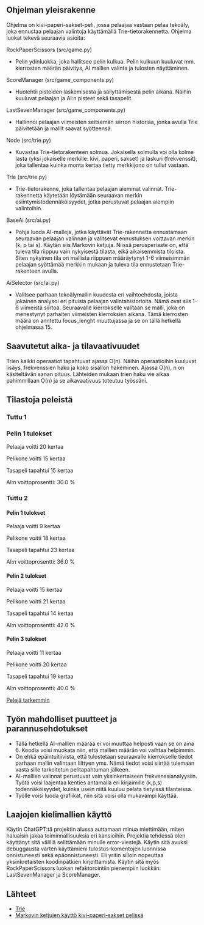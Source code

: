 ## Ohjelman yleisrakenne

Ohjelma on kivi-paperi-sakset-peli, jossa pelaajaa vastaan pelaa tekoäly, joka ennustaa pelaajan valintoja käyttämällä Trie-tietorakennetta. 
Ohjelma luokat tekevä seuraavia asioita:

RockPaperScissors (src/game.py)
- Pelin ydinluokka, joka hallitsee pelin kulkua. Pelin kulkuun kuuluvat mm. kierrosten määrän päivitys, AI mallien valinta ja tulosten näyttäminen.

ScoreManager (src/game_components.py)
- Huolehtii pisteiden laskemisesta ja säilyttämisestä pelin aikana. Näihin kuuluvat pelaajan ja AI:n pisteet sekä tasapelit.

LastSevenManager (src/game_components.py)
- Hallinnoi pelaajan viimeisten seitsemän siirron historiaa, jonka avulla Trie päivitetään ja mallit saavat syötteensä.

Node (src/trie.py)
- Kuvastaa Trie-tietorakenteen solmua. Jokaisella solmulla voi olla kolme lasta (yksi jokaiselle merkille: kivi, paperi, sakset) ja laskuri (frekvenssit), joka tallentaa kuinka monta kertaa tietty merkkijono on tullut vastaan.

Trie (src/trie.py)
- Trie-tietorakenne, joka tallentaa pelaajan aiemmat valinnat. Trie-rakennetta käytetään löytämään seuraavan merkin esiintymistodennäköisyydet, jotka perustuvat pelaajan aiempiin valintoihin. 

BaseAi (src/ai.py)
- Pohja luoda AI-malleja, jotka käyttävät Trie-rakennetta ennustamaan seuraavan pelaajan valinnan ja valitsevat ennustuksen voittavan merkin (k, p tai s). Käytän siis Markovin ketjuja. Niissä perusperiaate on, että tuleva tila riippuu vain nykyisestä tilasta, eikä aikaisemmista tiloista. Siten nykyinen tila on mallista riippuen määräytynyt 1-6 viimeisimmän pelaajan syöttämää merkkin mukaan ja tuleva tila ennustetaan Trie-rakenteen avulla.

AiSelector (src/ai.py)
- Valitsee parhaan tekoälymallin kuudesta eri vaihtoehdosta, joista jokainen analysoi eri pituisia pelaajan valintahistorioita. Nämä ovat siis 1-6 viimeistä siirtoa. Seuraavalle kierrokselle valitaan se malli, joka on menestynyt parhaiten viimeisten kierroksien aikana. Tämä kierrosten määrä on anntettu focus_lenght muuttujassa ja se on tällä hetkellä ohjelmassa 15.

## Saavutetut aika- ja tilavaativuudet

Trien kaikki operaatiot tapahtuvat ajassa O(n). Näihin operaatioihin kuuluvat lisäys, frekvenssien haku ja koko sisällön hakeminen. Ajassa O(n), n on käsiteltävän sanan pituus. Lähteiden mukaan trien haku vie aikaa pahimmillaan O(n) ja se aikavaativuus toteutuu työssäni.

## Tilastoja peleistä

### Tuttu 1

### Pelin 1 tulokset
Pelaaja voitti 20 kertaa

Pelikone voitti 15 kertaa

Tasapeli tapahtui 15 kertaa

AI:n voittoprosentti: 30.0 %

### Tuttu 2

#### Pelin 1 tulokset
Pelaaja voitti 9 kertaa

Pelikone voitti 18 kertaa

Tasapeli tapahtui 23 kertaa

AI:n voittoprosentti: 36.0 %

#### Pelin 2 tulokset
Pelaaja voitti 15 kertaa

Pelikone voitti 21 kertaa

Tasapeli tapahtui 14 kertaa

AI:n voittoprosentti: 42.0 %

#### Pelin 3 tulokset
Pelaaja voitti 11 kertaa

Pelikone voitti 20 kertaa

Tasapeli tapahtui 19 kertaa

AI:n voittoprosentti: 40.0 %

[Pelejä tarkemmin](https://github.com/labyrine/kivi-paperi-sakset/blob/main/docs/peli-tilastoja.md)

## Työn mahdolliset puutteet ja parannusehdotukset

- Tällä hetkellä AI-mallien määrää ei voi muuttaa helposti vaan se on aina 6. Koodia voisi muokata niin, että mallien määrän voi vaihtaa helpimmin.
- On ehkä epäintuitiivista, että tulostetaan seuraavalle kierrokselle tiedot parhaan mallin valintaan liittyen yms. Nämä tiedot voisi siirtää tulemaan vasta sille tarkoitetun pelitapahtuman jälkeen.
- AI-mallien valinnat perustuvat vain yksinkertaiseen frekvenssianalyysiin. Työtä voisi laajentaa kenties antamalla eri kirjaimille (k,p,s) todennäköisyydet, kuinka usein niitä kuuluu pelata tietyissä tilanteissa.
- Työlle voisi luoda grafiikat, niin sitä voisi olla mukavampi käyttää.

## Laajojen kielimallien käyttö

Käytin ChatGPT:tä projektin alussa auttamaan minua miettimään, miten haluaisin jakaa toiminnallisuuksia eri kansioihin. Projektia tehdessä olen käyttänyt sitä välillä selittämään minulle error-viestejä. Käytin sitä avuksi debuggausta varten käyttämieni tulostus-komentojen luonnissa onnistuneesti sekä epäonnistuneesti. Eli yritin silloin nopeuttaa yksinkretaisten koodinpätkien kirjoittamista. Käytin sitä myös RockPaperScissors luokan refaktorointiin pienempiin luokkiin: LastSevenManager ja ScoreManager.

## Lähteet
- [Trie](https://en.wikipedia.org/wiki/Trie)
- [Markovin ketjujen käyttö kivi-paperi-sakset pelissä](https://arxiv.org/pdf/2003.06769)
